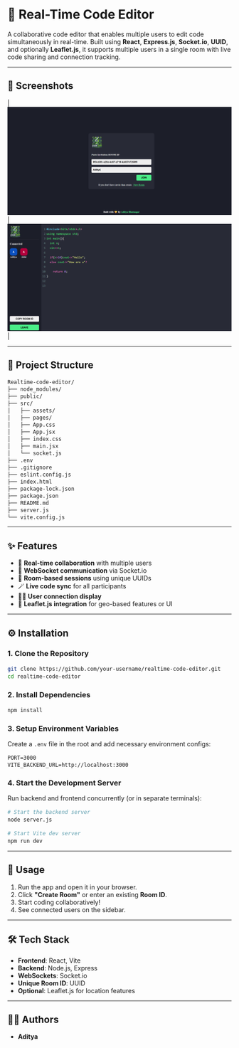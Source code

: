 # 🧬 Real-Time Code Editor

A collaborative code editor that enables multiple users to edit code simultaneously in real-time. Built using **React**, **Express.js**, **Socket.io**, **UUID**, and optionally **Leaflet.js**, it supports multiple users in a single room with live code sharing and connection tracking.

---

## 📸 Screenshots


| ![Editor Screenshot](./public/img-4.png) | ![User View](./public/img-5.png) |



---

## 📂 Project Structure

```
Realtime-code-editor/
├── node_modules/
├── public/
├── src/
│   ├── assets/
│   ├── pages/
│   ├── App.css
│   ├── App.jsx
│   ├── index.css
│   ├── main.jsx
│   └── socket.js
├── .env
├── .gitignore
├── eslint.config.js
├── index.html
├── package-lock.json
├── package.json
├── README.md
├── server.js
└── vite.config.js
```

---

## ✨ Features

- 🔗 **Real-time collaboration** with multiple users
- 🧠 **WebSocket communication** via Socket.io
- 🧾 **Room-based sessions** using unique UUIDs
- 🪄 **Live code sync** for all participants
- 🧍‍♂️ **User connection display**
- 🧭 **Leaflet.js integration** for geo-based features or UI

---

## ⚙️ Installation

### 1. Clone the Repository

```bash
git clone https://github.com/your-username/realtime-code-editor.git
cd realtime-code-editor
```

### 2. Install Dependencies

```bash
npm install
```

### 3. Setup Environment Variables

Create a `.env` file in the root and add necessary environment configs:

```env
PORT=3000
VITE_BACKEND_URL=http://localhost:3000
```

### 4. Start the Development Server

Run backend and frontend concurrently (or in separate terminals):

```bash
# Start the backend server
node server.js
```

```bash
# Start Vite dev server
npm run dev
```

---

## 🚀 Usage

1. Run the app and open it in your browser.
2. Click **"Create Room"** or enter an existing **Room ID**.
3. Start coding collaboratively!
4. See connected users on the sidebar.

---

## 🛠️ Tech Stack

- **Frontend**: React, Vite
- **Backend**: Node.js, Express
- **WebSockets**: Socket.io
- **Unique Room ID**: UUID
- **Optional**: Leaflet.js for location features


---

## 👨‍💻 Authors

- **Aditya**



